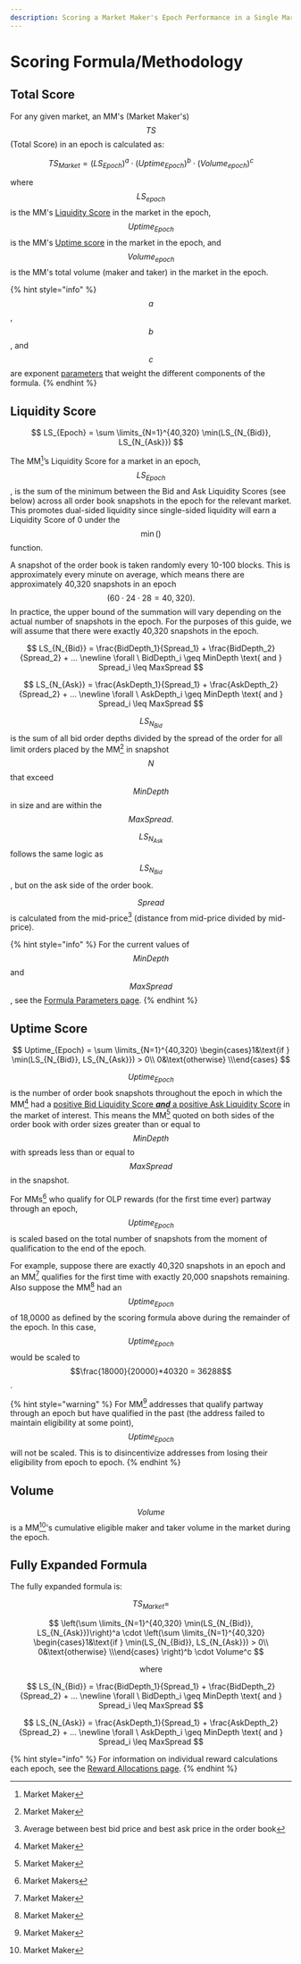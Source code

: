 ```yaml
---
description: Scoring a Market Maker's Epoch Performance in a Single Market
---
```


# Scoring Formula/Methodology

## Total Score

For any given market, an MM's (Market Maker's) $$TS$$ (Total Score) in an epoch is calculated as:

$$
TS_{Market} = (LS_{Epoch})^a \cdot (Uptime_{Epoch})^b \cdot (Volume_{epoch})^c
$$

where $$LS_{epoch}$$ is the MM's [Liquidity Score](./scoring.md#liquidity-score) in the market in the epoch, $$Uptime_{Epoch}$$is the MM's [Uptime score](./scoring.md#uptime-score) in the market in the epoch, and $$Volume_{epoch}$$ is the MM's total volume (maker and taker) in the market in the epoch.

{% hint style="info" %}
$$a$$, $$b$$, and $$c$$ are exponent [parameters](formula-parameters.md) that weight the different components of the formula.
{% endhint %}

## Liquidity Score

$$
LS_{Epoch} =  \sum \limits_{N=1}^{40,320}  \min(LS_{N_{Bid}}, LS_{N_{Ask}})
$$

The MM[^1]’s Liquidity Score for a market in an epoch, $$LS_{Epoch}$$, is the sum of the minimum between the Bid and Ask Liquidity Scores (see below) across all order book snapshots in the epoch for the relevant market. This promotes dual-sided liquidity since single-sided liquidity will earn a Liquidity Score of 0 under the $$\min()$$ function.&#x20;

A snapshot of the order book is taken randomly every 10-100 blocks. This is approximately every minute on average, which means there are approximately 40,320 snapshots in an epoch $$(60 \cdot 24 \cdot 28 = 40,320).$$ In practice, the upper bound of the summation will vary depending on the actual number of snapshots in the epoch. For the purposes of this guide, we will assume that there were exactly 40,320 snapshots in the epoch.

$$
LS_{N_{Bid}} = \frac{BidDepth_1}{Spread_1} + \frac{BidDepth_2}{Spread_2} + … \newline  \forall \ BidDepth_i \geq MinDepth \text{ and } Spread_i \leq MaxSpread
$$

$$
LS_{N_{Ask}} = \frac{AskDepth_1}{Spread_1} + \frac{AskDepth_2}{Spread_2} + … \newline  \forall \ AskDepth_i \geq MinDepth \text{ and } Spread_i \leq MaxSpread
$$

$$LS_{N_{Bid}}$$ is the sum of all bid order depths divided by the spread of the order for all limit orders placed by the MM[^2] in snapshot $$N$$ that exceed $$MinDepth$$ in size and are within the $$MaxSpread.$$&#x20;

$$LS_{N_{Ask}}$$ follows the same logic as $$LS_{N_{Bid}}$$, but on the ask side of the order book.

$$Spread$$ is calculated from the mid-price[^3] (distance from mid-price divided by mid-price).

{% hint style="info" %}
For the current values of $$MinDepth$$ and $$MaxSpread$$, see the [Formula Parameters page](formula-parameters.md).
{% endhint %}

## Uptime Score

$$
Uptime_{Epoch} = \sum \limits_{N=1}^{40,320} \begin{cases}1&\text{if } \min(LS_{N_{Bid}}, LS_{N_{Ask}}) > 0\\ 0&\text{otherwise} \\\end{cases}
$$

$$Uptime_{Epoch}$$ is the number of order book snapshots throughout the epoch in which the MM[^4] had a [positive Bid Liquidity Score _**and**_ a positive Ask Liquidity Score](./scoring.md#liquidity-score) in the market of interest. This means  the MM[^5] quoted on both sides of the order book with order sizes greater than or equal to $$MinDepth$$ with spreads less than or equal to $$MaxSpread$$ in the snapshot.

For MMs[^6] who qualify for OLP rewards (for the first time ever) partway through an epoch, $$Uptime_{Epoch}$$ is scaled based on the total number of snapshots from the moment of qualification to the end of the epoch.&#x20;

For example, suppose there are exactly 40,320 snapshots in an epoch and an MM[^7] qualifies for the first time with exactly 20,000 snapshots remaining. Also suppose the MM[^8] had an $$Uptime_{Epoch}$$ of 18,0000 as defined by the scoring formula above during the remainder of the epoch. In this case, $$Uptime_{Epoch}$$ would be scaled to $$\frac{18000}{20000}*40320 = 36288$$.

{% hint style="warning" %}
For MM[^9] addresses that qualify partway through an epoch but have qualified in the past (the address failed to maintain eligibility at some point), $$Uptime_{Epoch}$$ will not be scaled. This is to disincentivize addresses from losing their eligibility from epoch to epoch.
{% endhint %}

## Volume

$$Volume$$ is a MM[^10]'s cumulative eligible maker and taker volume in the market during the epoch.

## Fully Expanded Formula

The fully expanded formula is:

$$TS_{Market} =$$

$$
\left(\sum \limits_{N=1}^{40,320}  \min(LS_{N_{Bid}}, LS_{N_{Ask}})\right)^a \cdot \left(\sum \limits_{N=1}^{40,320} \begin{cases}1&\text{if } \min(LS_{N_{Bid}}, LS_{N_{Ask}}) > 0\\ 0&\text{otherwise} \\\end{cases} \right)^b \cdot Volume^c
$$

$$
\text {where}
$$

$$
LS_{N_{Bid}} = \frac{BidDepth_1}{Spread_1} + \frac{BidDepth_2}{Spread_2} + … \newline  \forall \ BidDepth_i \geq MinDepth \text{ and } Spread_i \leq MaxSpread
$$

$$
LS_{N_{Ask}} = \frac{AskDepth_1}{Spread_1} + \frac{AskDepth_2}{Spread_2} + … \newline  \forall \ AskDepth_i \geq MinDepth \text{ and } Spread_i \leq MaxSpread
$$

{% hint style="info" %}
For information on individual reward calculations each epoch, see the [Reward Allocations page](reward-allocations.md).
{% endhint %}

[^1]: Market Maker

[^2]: Market Maker

[^3]: Average between best bid price and best ask price in the order book

[^4]: Market Maker

[^5]: Market Maker

[^6]: Market Makers

[^7]: Market Maker

[^8]: Market Maker

[^9]: Market Maker



[^10]: Market Maker
